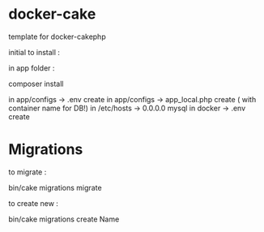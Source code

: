 # docker-cake
template for docker-cakephp

initial to install : 

in app folder : 

composer install 

in app/configs -> .env create
in app/configs -> app_local.php create ( with container name for DB!)
in /etc/hosts -> 0.0.0.0 mysql
in docker -> .env create

# Migrations

to migrate :

bin/cake migrations migrate 

to create new :

bin/cake migrations create Name 
